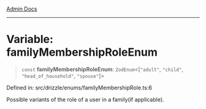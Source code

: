 [Admin Docs](/)

***

# Variable: familyMembershipRoleEnum

> `const` **familyMembershipRoleEnum**: `ZodEnum`\<\[`"adult"`, `"child"`, `"head_of_household"`, `"spouse"`\]\>

Defined in: src/drizzle/enums/familyMembershipRole.ts:6

Possible variants of the role of a user in a family(if applicable).
